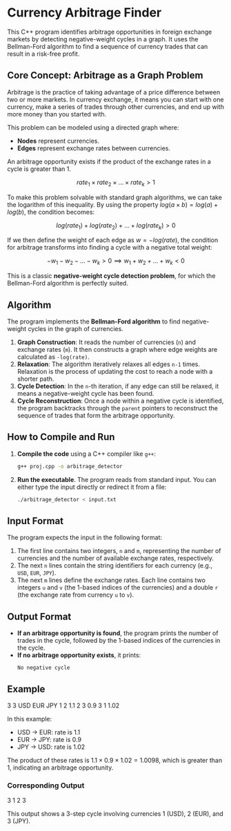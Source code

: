 # Currency Arbitrage Finder

This C++ program identifies arbitrage opportunities in foreign exchange markets by detecting negative-weight cycles in a graph. It uses the Bellman-Ford algorithm to find a sequence of currency trades that can result in a risk-free profit.

## Core Concept: Arbitrage as a Graph Problem

Arbitrage is the practice of taking advantage of a price difference between two or more markets. In currency exchange, it means you can start with one currency, make a series of trades through other currencies, and end up with more money than you started with.

This problem can be modeled using a directed graph where:
* **Nodes** represent currencies.
* **Edges** represent exchange rates between currencies.

An arbitrage opportunity exists if the product of the exchange rates in a cycle is greater than 1.

$$
rate_1 \times rate_2 \times \dots \times rate_k > 1
$$

To make this problem solvable with standard graph algorithms, we can take the logarithm of this inequality. By using the property $log(a \times b) = log(a) + log(b)$, the condition becomes:

$$
log(rate_1) + log(rate_2) + \dots + log(rate_k) > 0
$$

If we then define the weight of each edge as $w = -log(rate)$, the condition for arbitrage transforms into finding a cycle with a negative total weight:

$$
-w_1 - w_2 - \dots - w_k > 0 \implies w_1 + w_2 + \dots + w_k < 0
$$

This is a classic **negative-weight cycle detection problem**, for which the Bellman-Ford algorithm is perfectly suited.

## Algorithm

The program implements the **Bellman-Ford algorithm** to find negative-weight cycles in the graph of currencies.

1.  **Graph Construction**: It reads the number of currencies (`n`) and exchange rates (`m`). It then constructs a graph where edge weights are calculated as `-log(rate)`.
2.  **Relaxation**: The algorithm iteratively relaxes all edges `n-1` times. Relaxation is the process of updating the cost to reach a node with a shorter path.
3.  **Cycle Detection**: In the `n`-th iteration, if any edge can still be relaxed, it means a negative-weight cycle has been found.
4.  **Cycle Reconstruction**: Once a node within a negative cycle is identified, the program backtracks through the `parent` pointers to reconstruct the sequence of trades that form the arbitrage opportunity.

## How to Compile and Run

1.  **Compile the code** using a C++ compiler like `g++`:
    ```bash
    g++ proj.cpp -o arbitrage_detector
    ```

2.  **Run the executable**. The program reads from standard input. You can either type the input directly or redirect it from a file:
    ```bash
    ./arbitrage_detector < input.txt
    ```

## Input Format

The program expects the input in the following format:

1.  The first line contains two integers, `n` and `m`, representing the number of currencies and the number of available exchange rates, respectively.
2.  The next `n` lines contain the string identifiers for each currency (e.g., `USD`, `EUR`, `JPY`).
3.  The next `m` lines define the exchange rates. Each line contains two integers `u` and `v` (the 1-based indices of the currencies) and a double `r` (the exchange rate from currency `u` to `v`).

## Output Format

* **If an arbitrage opportunity is found**, the program prints the number of trades in the cycle, followed by the 1-based indices of the currencies in the cycle.
* **If no arbitrage opportunity exists**, it prints:
    ```
    No negative cycle
    ```
## Example

3 3
USD
EUR
JPY
1 2 1.1
2 3 0.9
3 1 1.02

In this example:
* USD -> EUR: rate is 1.1
* EUR -> JPY: rate is 0.9
* JPY -> USD: rate is 1.02

The product of these rates is $1.1 \times 0.9 \times 1.02 = 1.0098$, which is greater than 1, indicating an arbitrage opportunity.

### Corresponding Output

3
1 2 3

This output shows a 3-step cycle involving currencies 1 (USD), 2 (EUR), and 3 (JPY).
